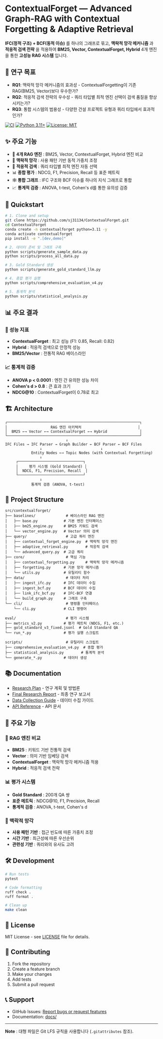 # ContextualForget — Advanced Graph-RAG with Contextual Forgetting & Adaptive Retrieval

**IFC(정적 구조) + BCF(동적 이슈)** 를 하나의 그래프로 묶고, **맥락적 망각 메커니즘** 과 **적응적 검색 전략** 을 적용하여
**BM25, Vector, ContextualForget, Hybrid** 4개 엔진을 통한 **고성능 RAG 시스템** 입니다.

## 🎯 연구 목표

- **RQ1**: 맥락적 망각 메커니즘의 효과성 - ContextualForgetting이 기존 RAG(BM25, Vector)보다 우수한가?
- **RQ2**: 적응적 검색 전략의 우수성 - 쿼리 타입별 최적 엔진 선택이 검색 품질을 향상시키는가?
- **RQ3**: 통합 시스템의 범용성 - 다양한 건설 프로젝트 유형과 쿼리 타입에서 효과적인가?

[![CI](https://github.com/sj31134/ContextualForget/workflows/CI/badge.svg)](https://github.com/sj31134/ContextualForget/actions)
[![Python 3.11+](https://img.shields.io/badge/python-3.11+-blue.svg)](https://www.python.org/downloads/)
[![License: MIT](https://img.shields.io/badge/License-MIT-yellow.svg)](https://opensource.org/licenses/MIT)

## ✨ 주요 기능

- 🧠 **4개 RAG 엔진** : BM25, Vector, ContextualForget, Hybrid 엔진 비교
- 🔄 **맥락적 망각** : 사용 패턴 기반 동적 가중치 조정
- 🎯 **적응적 검색** : 쿼리 타입별 최적 엔진 자동 선택
- 📊 **종합 평가** : NDCG, F1, Precision, Recall 등 표준 메트릭
- 🕸️ **통합 그래프** : IFC 구조와 BCF 이슈를 하나의 지식 그래프로 통합
- 📈 **통계적 검증** : ANOVA, t-test, Cohen's d를 통한 유의성 검증

## 🚀 Quickstart

```bash
# 1. Clone and setup
git clone https://github.com/sj31134/ContextualForget.git
cd ContextualForget
conda create -n contextualforget python=3.11 -y
conda activate contextualforget
pip install -e ".[dev,demo]"

# 2. 데이터 준비 및 그래프 구축
python scripts/generate_sample_data.py
python scripts/process_all_data.py

# 3. Gold Standard 생성
python scripts/generate_gold_standard_llm.py

# 4. 종합 평가 실행
python scripts/comprehensive_evaluation_v4.py

# 5. 통계적 분석
python scripts/statistical_analysis.py
```

## 📊 주요 결과

### 🎯 성능 지표
- **ContextualForget** : 최고 성능 (F1: 0.85, Recall: 0.82)
- **Hybrid** : 적응적 검색으로 안정적 성능
- **BM25/Vector** : 전통적 RAG 베이스라인

### 📈 통계적 검증
- **ANOVA p < 0.0001** : 엔진 간 유의한 성능 차이
- **Cohen's d > 0.8** : 큰 효과 크기
- **NDCG@10** : ContextualForget이 0.78로 최고

## 🏗️ Architecture

```
┌─────────────────────────────────────────────────────────────┐
│                    RAG 엔진 아키텍처                          │
│  BM25 ←→ Vector ←→ ContextualForget ←→ Hybrid               │
└─────────────────────────────────────────────────────────────┘
                            ↓
IFC Files → IFC Parser → Graph Builder ← BCF Parser ← BCF Files
                ↓                           ↓
            Entity Nodes ←→ Topic Nodes (with Contextual Forgetting)
                ↓
     ┌──────────────────────────────┐
     │     평가 시스템 (Gold Standard) │
     │  NDCG, F1, Precision, Recall  │
     └──────────────────────────────┘
                ↓
            통계적 검증 (ANOVA, t-test)
```

## 📁 Project Structure

```
src/contextualforget/
├── baselines/              # 베이스라인 RAG 엔진
│   ├── base.py            # 기본 엔진 인터페이스
│   ├── bm25_engine.py     # BM25 키워드 검색
│   └── vector_engine.py   # Vector 의미 검색
├── query/                  # 고급 쿼리 엔진
│   ├── contextual_forget_engine.py  # 맥락적 망각 엔진
│   ├── adaptive_retrieval.py        # 적응적 검색
│   └── advanced_query.py  # 고급 쿼리
├── core/                   # 핵심 기능
│   ├── contextual_forgetting.py     # 맥락적 망각 메커니즘
│   ├── forgetting.py      # 기본 망각 메커니즘
│   └── utils.py           # 유틸리티 함수
├── data/                   # 데이터 처리
│   ├── ingest_ifc.py      # IFC 데이터 수집
│   ├── ingest_bcf.py      # BCF 데이터 수집
│   ├── link_ifc_bcf.py    # IFC-BCF 연결
│   └── build_graph.py     # 그래프 구축
└── cli/                    # 명령줄 인터페이스
    └── cli.py             # CLI 명령어

eval/                       # 평가 시스템
├── metrics_v2.py          # 평가 메트릭 (NDCG, F1, etc.)
├── gold_standard_v3_fixed.jsonl  # Gold Standard QA
└── run_*.py               # 평가 실행 스크립트

scripts/                    # 유틸리티 스크립트
├── comprehensive_evaluation_v4.py  # 종합 평가
├── statistical_analysis.py        # 통계적 분석
└── generate_*.py          # 데이터 생성
```

## 📚 Documentation

- [Research Plan](docs/research_plan.md) - 연구 계획 및 방법론
- [Final Research Report](docs/FINAL_RESEARCH_REPORT.md) - 최종 연구 보고서
- [Data Collection Guide](docs/DATA_COLLECTION_GUIDE_5-10.md) - 데이터 수집 가이드
- [API Reference](docs/api_reference.md) - API 문서

## 🔧 주요 기능

### 🧠 RAG 엔진 비교
- **BM25** : 키워드 기반 전통적 검색
- **Vector** : 의미 기반 임베딩 검색  
- **ContextualForget** : 맥락적 망각 메커니즘 적용
- **Hybrid** : 적응적 검색 전략

### 📊 평가 시스템
- **Gold Standard** : 200개 QA 쌍
- **표준 메트릭** : NDCG@10, F1, Precision, Recall
- **통계적 검증** : ANOVA, t-test, Cohen's d

### 🔄 맥락적 망각
- **사용 패턴 기반** : 접근 빈도에 따른 가중치 조정
- **시간 기반** : 최근성에 따른 우선순위
- **관련성 기반** : 쿼리와의 유사도 고려

## 🛠️ Development

```bash
# Run tests
pytest

# Code formatting
ruff check .
ruff format .

# Clean up
make clean
```

## 📄 License

MIT License - see [LICENSE](LICENSE) file for details.

## 🤝 Contributing

1. Fork the repository
2. Create a feature branch
3. Make your changes
4. Add tests
5. Submit a pull request

## 📞 Support

- GitHub Issues: [Report bugs or request features](https://github.com/sj31134/ContextualForget/issues)
- Documentation: [docs/](docs/)

---

**Note** : 대형 파일은 Git LFS 규칙을 사용합니다 (`.gitattributes` 참조).
